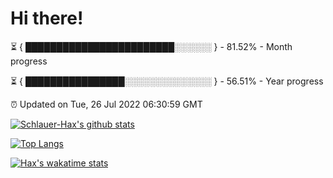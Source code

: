 # Hi there!

⏳ { ████████████████████████░░░░░░ } - 81.52% - Month progress

⏳ { ████████████████░░░░░░░░░░░░░░ } - 56.51% - Year progress

⏰ Updated on Tue, 26 Jul 2022 06:30:59 GMT


[![Schlauer-Hax's github stats](https://github-readme-stats.vercel.app/api?username=Schlauer-Hax&show_icons=true&theme=dark&count_private=true)](https://github.com/Schlauer-Hax)


[![Top Langs](https://github-readme-stats.vercel.app/api/top-langs/?username=Schlauer-Hax&layout=compact&theme=dark)](https://github.com/Schlauer-Hax?tab=repositories)


[![Hax's wakatime stats](https://github-readme-stats.vercel.app/api/wakatime?username=Hax&theme=dark)](https://wakatime.com/@Hax)

